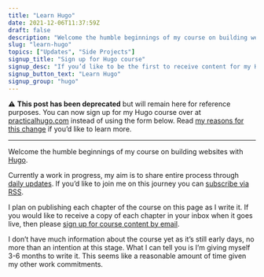 ```yaml
---
title: "Learn Hugo"
date: 2021-12-06T11:37:59Z
draft: false
description: "Welcome the humble beginnings of my course on building websites with Hugo."
slug: "learn-hugo"
topics: ["Updates", "Side Projects"]
signup_title: "Sign up for Hugo course"
signup_desc: "If you’d like to be the first to receive content for my Hugo course by email, as it’s published, then please leave your details below."
signup_button_text: "Learn Hugo"
signup_group: "hugo"
---
```


⚠️ **This post has been deprecated** but will remain here for reference purposes. You can now sign up for my Hugo course over at [practicalhugo.com](https://practicalhugo.com/) instead of using the form below. Read [my reasons for this change](/writing/practical-hugo/) if you’d like to learn more.

---

Welcome the humble beginnings of my course on building websites with [Hugo](https://gohugo.io/). 

Currently a work in progress, my aim is to share entire process through [daily updates](/topics/hugo-course/). If you’d like to join me on this journey you can [subscribe via RSS](/writing/feed.xml).

I plan on publishing each chapter of the course on this page as I write it. If you would like to receive a copy of each chapter in your inbox when it goes live, then please [sign up for course content by email](https://practicalhugo.com/).

I don’t have much information about the course yet as it’s still early days, no more than an intention at this stage. What I can tell you is I’m giving myself 3-6 months to write it. This seems like a reasonable amount of time given my other work commitments.